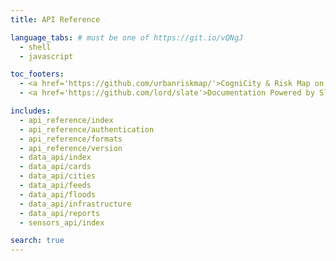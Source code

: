 ```yaml
---
title: API Reference

language_tabs: # must be one of https://git.io/vQNgJ
  - shell
  - javascript

toc_footers:
  - <a href='https://github.com/urbanriskmap/'>CogniCity & Risk Map on GitHub</a>
  - <a href='https://github.com/lord/slate'>Documentation Powered by Slate</a>

includes:
  - api_reference/index
  - api_reference/authentication
  - api_reference/formats
  - api_reference/version
  - data_api/index
  - data_api/cards
  - data_api/cities
  - data_api/feeds
  - data_api/floods
  - data_api/infrastructure
  - data_api/reports
  - sensors_api/index

search: true
---
```

